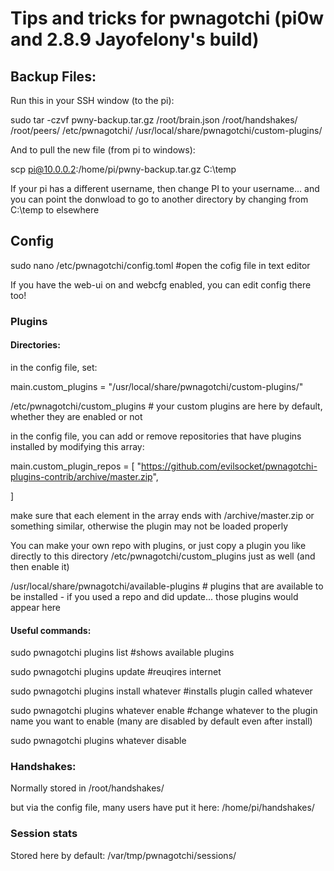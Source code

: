 # Tips and tricks for pwnagotchi (pi0w and 2.8.9 Jayofelony's build)


## Backup Files:


Run this in your SSH window (to the pi):

sudo tar -czvf pwny-backup.tar.gz /root/brain.json /root/handshakes/ /root/peers/ /etc/pwnagotchi/ /usr/local/share/pwnagotchi/custom-plugins/

And to pull the new file (from pi to windows):

scp pi@10.0.0.2:/home/pi/pwny-backup.tar.gz C:\temp 

If your pi has a different username, then change PI to your username... and you can point the donwload to go to another directory by changing from C:\temp to elsewhere




## Config

sudo nano /etc/pwnagotchi/config.toml #open the cofig file in text editor

If you have the web-ui on and webcfg enabled, you can edit config there too!


### Plugins

#### Directories:

in the config file, set: 

main.custom_plugins = "/usr/local/share/pwnagotchi/custom-plugins/"

/etc/pwnagotchi/custom_plugins  # your custom plugins are here by default, whether they are enabled or not

in the config file, you can add or remove repositories that have plugins installed by modifying this array:

main.custom_plugin_repos = [   "https://github.com/evilsocket/pwnagotchi-plugins-contrib/archive/master.zip",

]

make sure that each element in the array ends with /archive/master.zip or something similar, otherwise the plugin may not be loaded properly

You can make your own repo with plugins, or just copy a plugin you like directly to this directory /etc/pwnagotchi/custom_plugins just as well (and then enable it) 

/usr/local/share/pwnagotchi/available-plugins # plugins that are available to be installed - if you used a repo and did update... those plugins would appear here


#### Useful commands: 

sudo pwnagotchi plugins list #shows available plugins

sudo pwnagotchi plugins update #reuqires internet

sudo pwnagotchi plugins install whatever #installs plugin called whatever

sudo pwnagotchi plugins whatever enable #change whatever to the plugin name you want to enable (many are disabled by default even after install)

sudo pwnagotchi plugins whatever disable

### Handshakes:

Normally stored in /root/handshakes/

but via the config file, many users have put it here: /home/pi/handshakes/ 



### Session stats

Stored here by default: /var/tmp/pwnagotchi/sessions/



